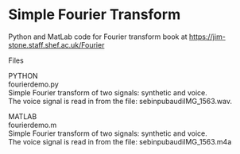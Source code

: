 # Simple Fourier Transform 
Python and MatLab code for Fourier transform book at https://jim-stone.staff.shef.ac.uk/Fourier

Files

PYTHON <br>
fourierdemo.py<br>
Simple Fourier transform of two signals: synthetic and voice.
<br>
The voice signal is read in from the file: sebinpubaudiIMG_1563.wav.

MATLAB<br>
fourierdemo.m<br>
Simple Fourier transform of two signals: synthetic and voice.
<br>
The voice signal is read in from the file: sebinpubaudiIMG_1563.m4a

